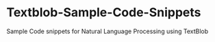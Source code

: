 # Textblob-Sample-Code-Snippets
Sample Code snippets for Natural Language Processing using TextBlob
